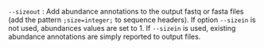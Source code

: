 `--sizeout`
: Add abundance annotations to the output fastq or fasta files (add
  the pattern `;size=integer;` to sequence headers). If option
  `--sizein` is not used, abundances values are set to 1. If
  `--sizein` is used, existing abundance annotations are simply
  reported to output files.

